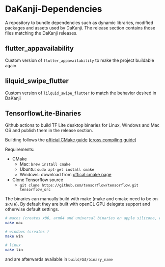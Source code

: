 
# DaKanji-Dependencies

A repository to bundle dependencies such as dynamic libraries, modified packages and assets used by DaKanji.
The release section contains those files matching the DaKanji releases.

## flutter_appavailability
Custom version of `flutter_appavailability` to make the project buildable again.

## lilquid_swipe_flutter
Custom version of `lilquid_swipe_flutter` to match the behavior desired in DaKanji

## TensorflowLite-Binaries

Github actions to build TF Lite desktop binaries for Linux, Windows and Mac OS and publish them in the release section.

Building follows the [official CMake guide](https://www.tensorflow.org/lite/guide/build_cmake) ([cross compiling guide](https://www.tensorflow.org/lite/guide/build_cmake_arm))

Requirements:

* CMake
  * Mac: `brew install cmake`
  * Ubuntu: `sudo apt-get install cmake`
  * Windows: download from [offical cmake page](https://cmake.org/download/)
* Clone Tensorflow source
  * `git clone https://github.com/tensorflow/tensorflow.git tensorflow_src`

The binaries can manually build with make (make and cmake need to be on `$PATH`).
By default they are built with openCL GPU delegate support and otherwise default settings.

``` bash
# macos (creates x86, arm64 and universal binaries on apple silicone, other systems have not been tested)
make mac

# windows (creates )
make win

# linux
make lin
```

and are afterwards available in `build/`os`/binary_name`
